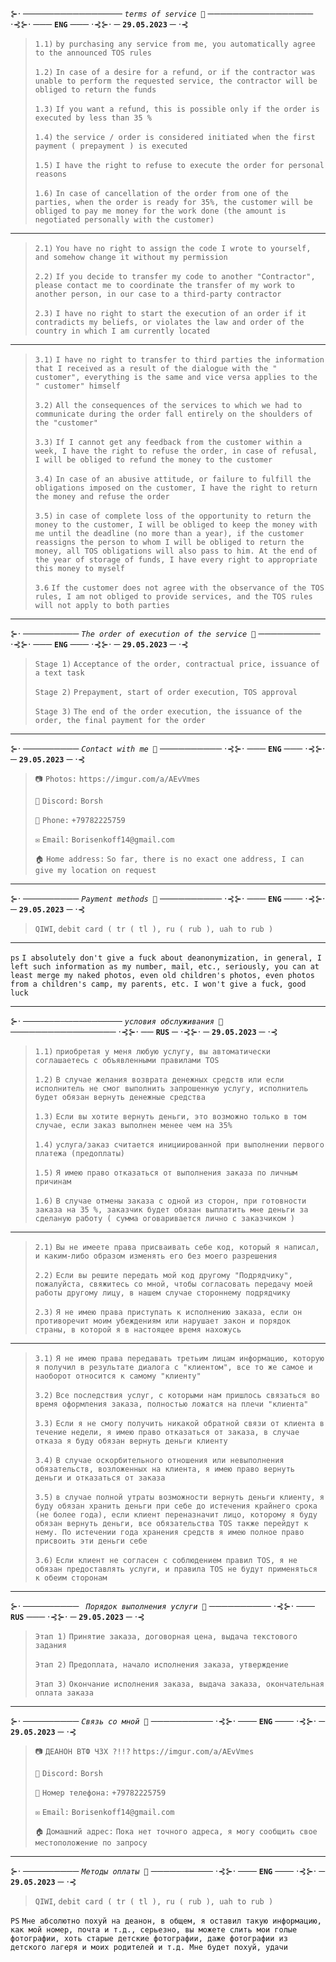 ⊱⋅ ──────────────── *`terms of service 📒`* ───────────────── ⋅⊰⊱⋅ ─── **`ENG`** ─── ⋅⊰⊱⋅ ─ **`29.05.2023`** ─ ⋅⊰

> `1.1)` `by purchasing any service from me, you automatically agree to the announced TOS rules`
> 
> `1.2)` `In case of a desire for a refund, or if the contractor was unable to perform the requested service, the contractor will be obliged to return the funds`
> 
> `1.3)` `If you want a refund, this is possible only if the order is executed by less than 35 %`
> 
> `1.4)` `the service / order is considered initiated when the first payment ( prepayment ) is executed`
>
> `1.5)` `I have the right to refuse to execute the order for personal reasons`
>
> `1.6)` `In case of cancellation of the order from one of the parties, when the order is ready for 35%, the customer will be obliged to pay me money for the work done (the amount is negotiated personally with the customer)`

---

> `2.1)` `You have no right to assign the code I wrote to yourself, and somehow change it without my permission`
>
> `2.2)` `If you decide to transfer my code to another "Contractor", please contact me to coordinate the transfer of my work to another person, in our case to a third-party contractor`
>
> `2.3)` `I have no right to start the execution of an order if it contradicts my beliefs, or violates the law and order of the country in which I am currently located`

---

> `3.1)` `I have no right to transfer to third parties the information that I received as a result of the dialogue with the " customer", everything is the same and vice versa applies to the " customer" himself`
>
> `3.2)` `All the consequences of the services to which we had to communicate during the order fall entirely on the shoulders of the "customer"`
>
> `3.3)` `If I cannot get any feedback from the customer within a week, I have the right to refuse the order, in case of refusal, I will be obliged to refund the money to the customer`
>
> `3.4)` `In case of an abusive attitude, or failure to fulfill the obligations imposed on the customer, I have the right to return the money and refuse the order`
>
> `3.5)` `in case of complete loss of the opportunity to return the money to the customer, I will be obliged to keep the money with me until the deadline (no more than a year), if the customer reassigns the person to whom I will be obliged to return the money, all TOS obligations will also pass to him. At the end of the year of storage of funds, I have every right to appropriate this money to myself`
>
> `3.6` `If the customer does not agree with the observance of the TOS rules, I am not obliged to provide services, and the TOS rules will not apply to both parties`

---

⊱⋅ ───────── *`The order of execution of the service 📗`* ────────── ⋅⊰⊱⋅ ─── **`ENG`** ─── ⋅⊰⊱⋅ ─ **`29.05.2023`** ─ ⋅⊰

> `Stage 1)` `Acceptance of the order, contractual price, issuance of a text task`
>
> `Stage 2)` `Prepayment, start of order execution, TOS approval`
>
> `Stage 3)` `The end of the order execution, the issuance of the order, the final payment for the order`

---

⊱⋅ ───────── *`Contact with me 📓`* ────────── ⋅⊰⊱⋅ ─── **`ENG`** ─── ⋅⊰⊱⋅ ─ **`29.05.2023`** ─ ⋅⊰

> `📷` `Photos:` `https://imgur.com/a/AEvVmes`
>
> `🔮` `Discord:` `Borsh`
>
> `📱` `Phone:` `+79782225759`
>
> `✉️` `Email:` `Borisenkoff14@gmail.com`
>
> `🏠` `Home address:` `So far, there is no exact one address, I can give my location on request`

---

⊱⋅ ───────── *`Payment methods 📙`* ────────── ⋅⊰⊱⋅ ─── **`ENG`** ─── ⋅⊰⊱⋅ ─ **`29.05.2023`** ─ ⋅⊰
> `QIWI`, `debit card ( tr ( tl ), ru ( rub ), uah to rub )`

---

`ps` `I absolutely don't give a fuck about deanonymization, in general, I left such information as my number, mail, etc., seriously, you can at least merge my naked photos, even old children's photos, even photos from a children's camp, my parents, etc. I won't give a fuck, good luck`

---

⊱⋅ ──────────────── *`условия обслуживания 📒`* ───────────────── ⋅⊰⊱⋅ ── **`RUS`** ─ ⋅⊰⊱⋅ ─ **`29.05.2023`** ─ ⋅⊰

> `1.1)` `приобретая у меня любую услугу, вы автоматически соглашаетесь с объявленными правилами TOS`
> 
> `1.2)` `В случае желания возврата денежных средств или если исполнитель не смог выполнить запрошенную услугу, исполнитель будет обязан вернуть денежные средства`
> 
> `1.3)` `Если вы хотите вернуть деньги, это возможно только в том случае, если заказ выполнен менее чем на 35%`
> 
> `1.4)` `услуга/заказ считается инициированной при выполнении первого платежа (предоплаты)`
>
> `1.5)` `Я имею право отказаться от выполнения заказа по личным причинам`
>
> `1.6)` `В случае отмены заказа с одной из сторон, при готовности заказа на 35 %, заказчик будет обязан выплатить мне деньги за сделаную работу ( сумма оговаривается лично с заказчиком )`

---

> `2.1)` `Вы не имеете права присваивать себе код, который я написал, и каким-либо образом изменять его без моего разрешения`
>
> `2.2)` `Если вы решите передать мой код другому "Подрядчику", пожалуйста, свяжитесь со мной, чтобы согласовать передачу моей работы другому лицу, в нашем случае стороннему подрядчику`
>
> `2.3)` `Я не имею права приступать к исполнению заказа, если он противоречит моим убеждениям или нарушает закон и порядок страны, в которой я в настоящее время нахожусь`

---

> `3.1)` `Я не имею права передавать третьим лицам информацию, которую я получил в результате диалога с "клиентом", все то же самое и наоборот относится к самому "клиенту"`
>
> `3.2)` `Все последствия услуг, с которыми нам пришлось связаться во время оформления заказа, полностью ложатся на плечи "клиента"`
>
> `3.3)` `Если я не смогу получить никакой обратной связи от клиента в течение недели, я имею право отказаться от заказа, в случае отказа я буду обязан вернуть деньги клиенту`
>
> `3.4)` `В случае оскорбительного отношения или невыполнения обязательств, возложенных на клиента, я имею право вернуть деньги и отказаться от заказа`
>
> `3.5)` `в случае полной утраты возможности вернуть деньги клиенту, я буду обязан хранить деньги при себе до истечения крайнего срока (не более года), если клиент переназначит лицо, которому я буду обязан вернуть деньги, все обязательства TOS также перейдут к нему. По истечении года хранения средств я имею полное право присвоить эти деньги себе`
>
> `3.6)` `Если клиент не согласен с соблюдением правил TOS, я не обязан предоставлять услуги, и правила TOS не будут применяться к обеим сторонам`

---

⊱⋅ ───────── *` Порядок выполнения услуги 📗`* ────────── ⋅⊰⊱⋅ ─── **`RUS`** ─── ⋅⊰⊱⋅ ─ **`29.05.2023`** ─ ⋅⊰

> `Этап 1)` `Принятие заказа, договорная цена, выдача текстового задания`
>
> `Этап 2)` `Предоплата, начало исполнения заказа, утверждение`
>
> `Этап 3)` `Окончание исполнения заказа, выдача заказа, окончательная оплата заказа`

---

⊱⋅ ───────── *`Связь со мной 📓`* ────────── ⋅⊰⊱⋅ ─── **`ENG`** ─── ⋅⊰⊱⋅ ─ **`29.05.2023`** ─ ⋅⊰

> `📷` `ДЕАНОН ВТФ ЧЗХ ?!!?` `https://imgur.com/a/AEvVmes`
>
> `🔮` `Discord:` `Borsh`
>
> `📱` `Номер телефона:` `+79782225759`
>
> `✉️` `Email:` `Borisenkoff14@gmail.com`
>
> `🏠` `Домашний адрес:` `Пока нет точного адреса, я могу сообщить свое местоположение по запросу`

---

⊱⋅ ───────── *`Методы оплаты 📙`* ────────── ⋅⊰⊱⋅ ─── **`ENG`** ─── ⋅⊰⊱⋅ ─ **`29.05.2023`** ─ ⋅⊰
> `QIWI`, `debit card ( tr ( tl ), ru ( rub ), uah to rub )`

`PS` `Мне абсолютно похуй на деанон, в общем, я оставил такую информацию, как мой номер, почта и т.д., серьезно, вы можете слить мои голые фотографии, хоть старые детские фотографии, даже фотографии из детского лагеря и моих родителей и т.д. Мне будет похуй, удачи`

